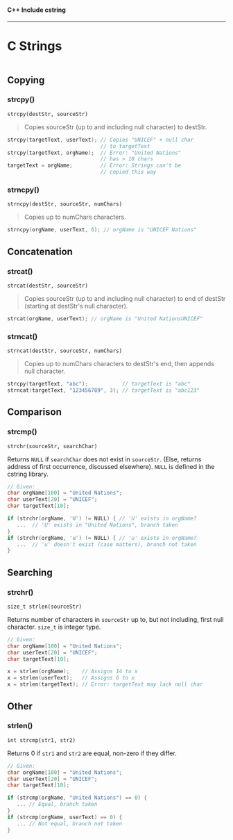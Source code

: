 #### C++ Include cstring

---

# C Strings

```cpp

```

## Copying

### strcpy()

`strcpy(destStr, sourceStr)`

> Copies sourceStr (up to and including null character) to destStr.	

```cpp
strcpy(targetText, userText); // Copies "UNICEF" + null char 
                              // to targetText 
strcpy(targetText, orgName);  // Error: "United Nations" 
                              // has > 10 chars
targetText = orgName;         // Error: Strings can't be 
                              // copied this way
```

### strncpy()

`strncpy(destStr, sourceStr, numChars)`

> Copies up to numChars characters.	

```cpp
strncpy(orgName, userText, 6); // orgName is "UNICEF Nations"
```

## Concatenation

### strcat()

`strcat(destStr, sourceStr)`

> Copies sourceStr (up to and including null character) to end of destStr (starting at destStr's null character).	

```cpp
strcat(orgName, userText); // orgName is "United NationsUNICEF"
```

### strncat()

`strncat(destStr, sourceStr, numChars)`

> Copies up to numChars characters to destStr's end, then appends null character.	

```cpp
strcpy(targetText, "abc"); 			 // targetText is "abc"
strncat(targetText, "123456789", 3); // targetText is "abc123"
```

## Comparison

### strcmp()

`strchr(sourceStr, searchChar)`

Returns `NULL` if `searchChar` does not exist in `sourceStr`. (Else, returns address of first occurrence, discussed elsewhere).
`NULL` is defined in the cstring library.

```cpp
// Given:
char orgName[100] = "United Nations"; 
char userText[20] = "UNICEF"; 
char targetText[10];

if (strchr(orgName, 'U') != NULL) { // 'U' exists in orgName?
   ...  // 'U' exists in "United Nations", branch taken
}  
if (strchr(orgName, 'u') != NULL) { // 'u' exists in orgName?
   ...  // 'u' doesn't exist (case matters), branch not taken
}
```

## Searching

### strchr()

`size_t strlen(sourceStr)`

Returns number of characters in `sourceStr` up to, but not including, first null character. `size_t` is integer type.

```cpp
// Given:
char orgName[100] = "United Nations"; 
char userText[20] = "UNICEF"; 
char targetText[10];

x = strlen(orgName);    // Assigns 14 to x 
x = strlen(userText);   // Assigns 6 to x
x = strlen(targetText); // Error: targetText may lack null char
```

## Other

### strlen()

`int strcmp(str1, str2)`

Returns 0 if `str1` and `str2` are equal, non-zero if they differ.

```cpp
// Given:
char orgName[100] = "United Nations"; 
char userText[20] = "UNICEF"; 
char targetText[10];

if (strcmp(orgName, "United Nations") == 0) {
   ... // Equal, branch taken
}
if (strcmp(orgName, userText) == 0) {
   ... // Not equal, branch not taken
}
```
